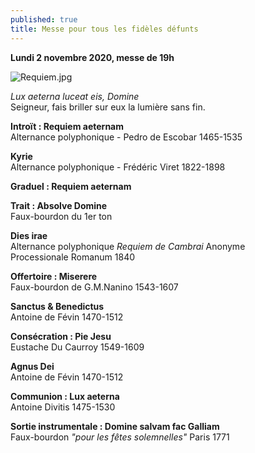 ```yaml
---
published: true
title: Messe pour tous les fidèles défunts
---
```

**Lundi 2 novembre 2020, messe de 19h**

![Requiem.jpg]({{site.baseurl}}/images/Requiem.jpg)

*Lux aeterna luceat eis, Domine*  
Seigneur, fais briller sur eux la lumière sans fin.

**Introït : Requiem aeternam**  
Alternance polyphonique - Pedro de Escobar 1465-1535

**Kyrie**  
Alternance polyphonique - Frédéric Viret 1822-1898

**Graduel : Requiem aeternam**

**Trait : Absolve Domine**  
Faux-bourdon du 1er ton

**Dies irae**  
Alternance polyphonique *Requiem de Cambrai* Anonyme  
Processionale Romanum 1840

**Offertoire : Miserere**  
Faux-bourdon de G.M.Nanino 1543-1607

**Sanctus & Benedictus**  
Antoine de Févin 1470-1512

**Consécration : Pie Jesu**  
Eustache Du Caurroy 1549-1609

**Agnus Dei**  
Antoine de Févin 1470-1512

**Communion : Lux aeterna**  
Antoine Divitis 1475-1530

**Sortie instrumentale : Domine salvam fac Galliam**  
Faux-bourdon *"pour les fêtes solemnelles"* Paris 1771
